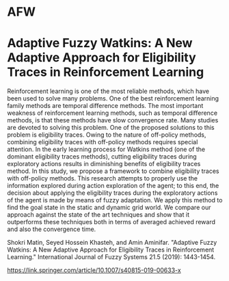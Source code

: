 # AFW

# Adaptive Fuzzy Watkins: A New Adaptive Approach for Eligibility Traces in Reinforcement Learning

Reinforcement learning is one of the most reliable methods, which have been used to solve many problems. One of the best reinforcement learning family methods are temporal difference methods. The most important weakness of reinforcement learning methods, such as temporal difference methods, is that these methods have slow convergence rate. Many studies are devoted to solving this problem. One of the proposed solutions to this problem is eligibility traces. Owing to the nature of off-policy methods, combining eligibility traces with off-policy methods requires special attention. In the early learning process for Watkins method (one of the dominant eligibility traces methods), cutting eligibility traces during exploratory actions results in diminishing benefits of eligibility traces method. In this study, we propose a framework to combine eligibility traces with off-policy methods. This research attempts to properly use the information explored during action exploration of the agent; to this end, the decision about applying the eligibility traces during the exploratory actions of the agent is made by means of fuzzy adaptation. We apply this method to find the goal state in the static and dynamic grid world. We compare our approach against the state of the art techniques and show that it outperforms these techniques both in terms of averaged achieved reward and also the convergence time.

Shokri Matin, Seyed Hossein Khasteh, and Amin Aminifar. "Adaptive Fuzzy Watkins: A New Adaptive Approach for Eligibility Traces in Reinforcement Learning." International Journal of Fuzzy Systems 21.5 (2019): 1443-1454.

https://link.springer.com/article/10.1007/s40815-019-00633-x
